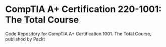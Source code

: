 # CompTIA A+ Certification 220-1001: The Total Course
Code Repository for CompTIA A+ Certification 1001. The Total Course, published by Packt
